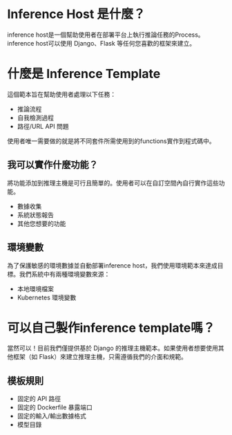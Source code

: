 # Inference Host 是什麼？

inference host是一個幫助使用者在部署平台上執行推論任務的Process。inference host可以使用 Django、Flask 等任何您喜歡的框架來建立。

# 什麼是 Inference Template

這個範本旨在幫助使用者處理以下任務：

- 推論流程
- 自我檢測過程
- 路徑/URL API 問題

使用者唯一需要做的就是將不同套件所需使用到的functions實作到程式碼中。

## 我可以實作什麼功能？

將功能添加到推理主機是可行且簡單的。使用者可以在自訂空間內自行實作這些功能。

- 數據收集
- 系統狀態報告
- 其他您想要的功能

## 環境變數

為了保護敏感的環境數據並自動部署inference host，我們使用環境範本來達成目標。我們系統中有兩種環境變數來源：

- 本地環境檔案
- Kubernetes 環境變數

# 可以自己製作inference template嗎？

當然可以！目前我們僅提供基於 Django 的推理主機範本。如果使用者想要使用其他框架（如 Flask）來建立推理主機，只需遵循我們的介面和規範。

## 模板規則

- 固定的 API 路徑
- 固定的 Dockerfile 暴露端口
- 固定的輸入/輸出數據格式
- 模型目錄